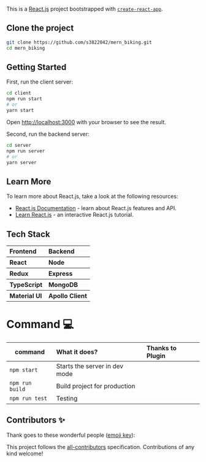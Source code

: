 This is a [React.js](https://reactjs.org/) project bootstrapped
with [`create-react-app`](https://github.com/facebook/create-react-app).

## Clone the project

```bash
git clone https://github.com/s3822042/mern_biking.git
cd mern_biking
```

## Getting Started

First, run the client server:

```bash
cd client
npm run start
# or
yarn start
```

Open [http://localhost:3000](http://localhost:3000) with your browser to see the result.

Second, run the backend server:

```bash
cd server
npm run server
# or
yarn server
```

## Learn More

To learn more about React.js, take a look at the following resources:

- [React.js Documentation](https://reactjs.org/docs) - learn about React.js features and API.
- [Learn React.js](https://reactjs.org/tutorial) - an interactive React.js tutorial.

## Tech Stack


<table style="text-align:left;border-collapse: collapse;width: 100%;">
   <thead>
      <th>Frontend</th>
      <th>Backend</th>
   </thead>
   <tbody>
      <tr>
         <th>React</th>
         <th>Node</th>
      </tr>
      <tr>
         <th>Redux</th>
         <th>Express</th>
      </tr>
      <tr>
         <th>TypeScript</th>
         <th>MongoDB</th>
      </tr>
      <tr>
         <th>Material UI</th>
         <th>Apollo Client</th>
      </tr>
   </tbody>
</table>

# Command ‍💻

| command                   | What it does?                                                        | Thanks to Plugin                                                                       |
| ------------------------- | :------------------------------------------------------------------  | :------------------------------------------------------------------------------------- |
| `npm start`               | Starts the server in dev mode                                        |                                                                                        |
| `npm run build`           | Build project for production                                         |                                                                                        |
| `npm run test`            | Testing                                                              |                                                                                        |

## Contributors ✨

Thank goes to these wonderful people ([emoji key](https://allcontributors.org/docs/en/emoji-key)):

This project follows the [all-contributors](https://github.com/all-contributors/all-contributors) specification.
Contributions of any kind welcome!
